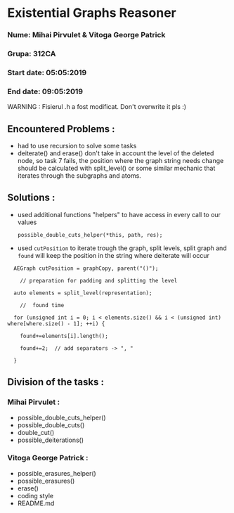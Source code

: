 <!-- 
  Authors: Mihai Pirvulet & Vitoga George Patrick
  Repo link : https://github.com/patrickgeorge1/Existential-Graphs-Reasoner
-->
# Existential Graphs Reasoner


### Nume: Mihai Pirvulet & Vitoga George Patrick
### Grupa: 312CA
### Start date: 05:05:2019
### End date: 09:05:2019

  WARNING : Fisierul .h a fost modificat. Don't overwrite it pls :)

## Encountered Problems :
* had to use recursion to solve some tasks
* deiterate() and erase() don't take in account the level of the deleted node, so task 7 fails, the position where the graph string needs change should be calculated with split_level() or some similar mechanic that iterates through the subgraphs and atoms.

## Solutions :
* used additional functions "helpers" to have access in every call to our values

 	 `possible_double_cuts_helper(*this, path, res);`
* used `cutPosition` to iterate trough the graph, split levels, split graph and `found` will keep the position in the string where deiterate will occur

```
  AEGraph cutPosition = graphCopy, parent("()");
  
  	// preparation for padding and splitting the level
  
  auto elements = split_level(representation);
  
  	//  found time
  
  for (unsigned int i = 0; i < elements.size() && i < (unsigned int) where[where.size() - 1]; ++i) {
   
    found+=elements[i].length();
    
    found+=2;  // add separators -> ", "
    
  }
  ```
  ## Division of the tasks :
  
  ### Mihai Pirvulet :
  * possible_double_cuts_helper()
  * possible_double_cuts()
  * double_cut()
  * possible_deiterations()

  
  
  ### Vitoga George Patrick :
  * possible_erasures_helper()
  * possible_erasures()
  * erase()
  * coding style
  * README.md

